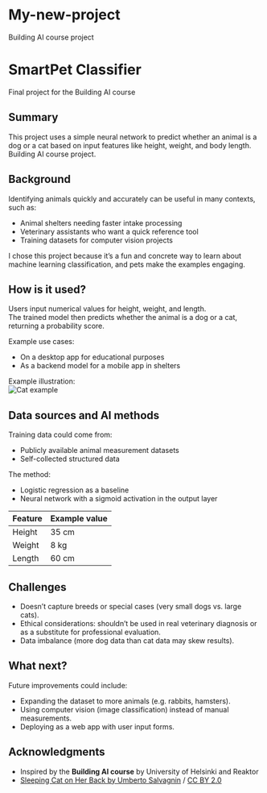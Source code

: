 # My-new-project
Building AI course project
# SmartPet Classifier

Final project for the Building AI course

## Summary

This project uses a simple neural network to predict whether an animal is a dog or a cat based on input features like height, weight, and body length.  
Building AI course project.

## Background

Identifying animals quickly and accurately can be useful in many contexts, such as:
* Animal shelters needing faster intake processing
* Veterinary assistants who want a quick reference tool
* Training datasets for computer vision projects

I chose this project because it’s a fun and concrete way to learn about machine learning classification, and pets make the examples engaging.

## How is it used?

Users input numerical values for height, weight, and length.  
The trained model then predicts whether the animal is a dog or a cat, returning a probability score.  

Example use cases:
* On a desktop app for educational purposes  
* As a backend model for a mobile app in shelters  

Example illustration:  
![Cat example](https://upload.wikimedia.org/wikipedia/commons/5/5e/Sleeping_cat_on_her_back.jpg)

## Data sources and AI methods

Training data could come from:
* Publicly available animal measurement datasets
* Self-collected structured data  

The method:  
* Logistic regression as a baseline  
* Neural network with a sigmoid activation in the output layer  

| Feature   | Example value |
|-----------|---------------|
| Height    | 35 cm         |
| Weight    | 8 kg          |
| Length    | 60 cm         |

## Challenges

* Doesn’t capture breeds or special cases (very small dogs vs. large cats).  
* Ethical considerations: shouldn’t be used in real veterinary diagnosis or as a substitute for professional evaluation.  
* Data imbalance (more dog data than cat data may skew results).  

## What next?

Future improvements could include:  
* Expanding the dataset to more animals (e.g. rabbits, hamsters).  
* Using computer vision (image classification) instead of manual measurements.  
* Deploying as a web app with user input forms.  

## Acknowledgments

* Inspired by the **Building AI course** by University of Helsinki and Reaktor  
* [Sleeping Cat on Her Back by Umberto Salvagnin](https://commons.wikimedia.org/wiki/File:Sleeping_cat_on_her_back.jpg#filelinks) / [CC BY 2.0](https://creativecommons.org/licenses/by/2.0)  
